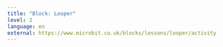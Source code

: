 ```yaml
---
title: "Block: Looper"
level: 2
language: en
external: https://www.microbit.co.uk/blocks/lessons/looper/activity
---
```

